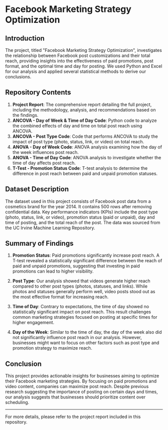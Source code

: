 # Facebook Marketing Strategy Optimization

## Introduction

The project, titled "Facebook Marketing Strategy Optimization", investigates the relationship between Facebook post customizations and their total reach, providing insights into the effectiveness of paid promotions, post format, and the optimal time and day for posting. We used Python and Excel for our analysis and applied several statistical methods to derive our conclusions.

## Repository Contents

1. **Project Report**: The comprehensive report detailing the full project, including the methodology, analysis, and recommendations based on the findings.
2. **ANCOVA - Day of Week & Time of Day Code**: Python code to analyze the combined effects of day and time on total post reach using ANCOVA.
3. **ANCOVA - Post Type Code**: Code that performs ANCOVA to study the impact of post type (photo, status, link, or video) on total reach.
4. **ANOVA - Day of Week Code**: ANOVA analysis examining how the day of the week influences post reach.
5. **ANOVA - Time of Day Code**: ANOVA analysis to investigate whether the time of day affects post reach.
6. **T-Test - Promotion Status Code**: T-test analysis to determine the difference in post reach between paid and unpaid promotion statuses.

## Dataset Description

The dataset used in this project consists of Facebook post data from a cosmetics brand for the year 2014. It contains 500 rows after removing confidential data. Key performance indicators (KPIs) include the post type (photo, status, link, or video), promotion status (paid or unpaid), day and time of posting, and the total reach of the post. The data was sourced from the UC Irvine Machine Learning Repository.

## Summary of Findings

1. **Promotion Status**: Paid promotions significantly increase post reach. A T-test revealed a statistically significant difference between the reach of paid and unpaid promotions, suggesting that investing in paid promotions can lead to higher visibility.
   
2. **Post Type**: Our analysis showed that videos generate higher reach compared to other post types (photos, statuses, and links). While photos and statuses generally perform well, video posts stood out as the most effective format for increasing reach.

3. **Time of Day**: Contrary to expectations, the time of day showed no statistically significant impact on post reach. This result challenges common marketing strategies focused on posting at specific times for higher engagement.

4. **Day of the Week**: Similar to the time of day, the day of the week also did not significantly influence post reach in our analysis. However, businesses might want to focus on other factors such as post type and promotion strategy to maximize reach.

## Conclusion

This project provides actionable insights for businesses aiming to optimize their Facebook marketing strategies. By focusing on paid promotions and video content, companies can maximize post reach. Despite previous research suggesting the importance of posting on certain days and times, our analysis suggests that businesses should prioritize content over scheduling.

---

For more details, please refer to the project report included in this repository.

